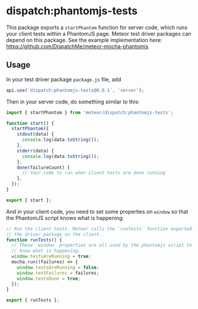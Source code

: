 # dispatch:phantomjs-tests

This package exports a `startPhantom` function for server code, which runs your client tests within a PhantomJS page. Meteor test driver packages can depend on this package. See the example implementation here: https://github.com/DispatchMe/meteor-mocha-phantomjs

## Usage

In your test driver package `package.js` file, add

```js
api.use('dispatch:phantomjs-tests@0.0.1', 'server');
```

Then in your server code, do something similar to this:

```js
import { startPhantom } from 'meteor/dispatch:phantomjs-tests';

function start() {
  startPhantom({
    stdout(data) {
      console.log(data.toString());
    },
    stderr(data) {
      console.log(data.toString());
    },
    done(failureCount) {
      // Your code to run when client tests are done running
    },
  });
}

export { start };
```

And in your client code, you need to set some properties on `window` so that the PhantomJS script knows what is happening:

```js
// Run the client tests. Meteor calls the `runTests` function exported by
// the driver package on the client.
function runTests() {
  // These `window` properties are all used by the phantomjs script to
  // know what is happening.
  window.testsAreRunning = true;
  mocha.run((failures) => {
    window.testsAreRunning = false;
    window.testFailures = failures;
    window.testsDone = true;
  });
}

export { runTests };
```
